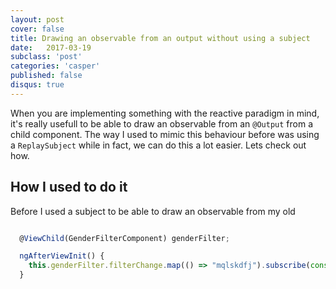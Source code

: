 ```yaml
---
layout: post
cover: false
title: Drawing an observable from an output without using a subject
date:   2017-03-19
subclass: 'post'
categories: 'casper'
published: false
disqus: true
---
```


When you are implementing something with the reactive paradigm in mind, it's really usefull to be able to draw an observable from an `@Output` from a child component. The way I used to mimic this behaviour before was using a `ReplaySubject` while in fact, we can do this a lot easier. Lets check out how.

## How I used to do it
Before I used a subject to be able to draw an observable from my old

```typescript

  @ViewChild(GenderFilterComponent) genderFilter;

  ngAfterViewInit() {
    this.genderFilter.filterChange.map(() => "mqlskdfj").subscribe(console.log);
  }

```